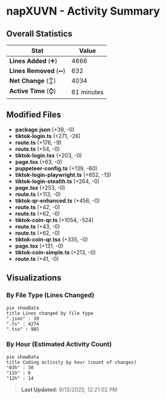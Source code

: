 # napXUVN - Activity Summary 

## Overall Statistics

| Stat                   | Value                                                             |
| ---------------------- | ----------------------------------------------------------------- |
| **Lines Added** (➕)   | 4666                                          |
| **Lines Removed** (➖) | 632                                        |
| **Net Change** (↕)    | 4034                |
| **Active Time** (⌚)   | 61 minutes |


## Modified Files
- **package.json** (+39, -0)
- **tiktok-login.ts** (+271, -26)
- **route.ts** (+176, -9)
- **route.ts** (+54, -0)
- **tiktok-login.tsx** (+203, -0)
- **page.tsx** (+63, -0)
- **puppeteer-config.ts** (+139, -60)
- **tiktok-login-playwright.ts** (+652, -13)
- **tiktok-login-stealth.ts** (+264, -0)
- **page.tsx** (+253, -0)
- **route.ts** (+113, -0)
- **tiktok-qr-enhanced.ts** (+456, -0)
- **route.ts** (+42, -0)
- **route.ts** (+62, -0)
- **tiktok-coin-qr.ts** (+1054, -524)
- **route.ts** (+43, -0)
- **route.ts** (+62, -0)
- **tiktok-coin-qr.tsx** (+335, -0)
- **page.tsx** (+131, -0)
- **tiktok-coin-simple.ts** (+213, -0)
- **route.ts** (+41, -0)

## Visualizations

### By File Type (Lines Changed)

```mermaid
pie showData
title Lines changed by file type
".json" : 39
".ts" : 4274
".tsx" : 985
```

### By Hour (Estimated Activity Count)

```mermaid
pie showData
title Coding activity by hour (count of changes)
"03h" : 30
"11h" : 6
"12h" : 14
```


> **Last Updated:** 9/13/2025, 12:21:02 PM